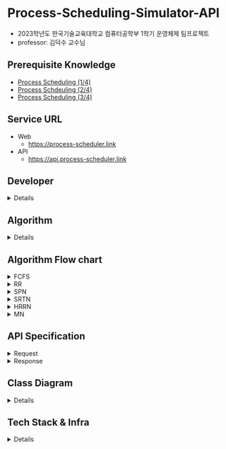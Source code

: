 # Process-Scheduling-Simulator-API
- 2023학년도 한국기술교육대학교 컴퓨터공학부 1학기 운영체제 팀프로젝트
- professor: 김덕수 교수님

## Prerequisite Knowledge
- [Process Scheduling (1/4)](https://www.youtube.com/watch?v=_gNeoGQx-Tc&list=PLBrGAFAIyf5rby7QylRc6JxU5lzQ9c4tN&index=8)
- [Process Schdeuling (2/4)](https://www.youtube.com/watch?v=r1JVA7yOPAM&list=PLBrGAFAIyf5rby7QylRc6JxU5lzQ9c4tN&index=9)
- [Process Scheduling (3/4)](https://www.youtube.com/watch?v=keY9Wi7scEs&list=PLBrGAFAIyf5rby7QylRc6JxU5lzQ9c4tN&index=10)

## Service URL
- Web
  - https://process-scheduler.link
- API
  - https://api.process-scheduler.link 

## Developer

<details>

- API (algorithm)
  - Juwon Kim
- View
  - Sehyun Park
  - Seungdae Cho
  - JuYoung Oh
  
</details>

## Algorithm

<details>

- [FCFS (First-Come-First-Service)](https://ko.wikipedia.org/wiki/%EC%84%A0%EC%9E%85_%EC%84%A0%EC%B2%98%EB%A6%AC_%EC%8A%A4%EC%BC%80%EC%A4%84%EB%A7%81)
- [RR (Round-Robin)](https://ko.wikipedia.org/wiki/%EB%9D%BC%EC%9A%B4%EB%93%9C_%EB%A1%9C%EB%B9%88_%EC%8A%A4%EC%BC%80%EC%A4%84%EB%A7%81)
- [SPN (Shortest-Process-Next)](https://ko.wikipedia.org/wiki/%EC%B5%9C%EB%8B%A8_%EC%9E%91%EC%97%85_%EC%9A%B0%EC%84%A0_%EC%8A%A4%EC%BC%80%EC%A4%84%EB%A7%81)
- [SRTN (Shortest-Remaining-Time-Next)](https://ko.wikipedia.org/wiki/%EC%B5%9C%EC%86%8C_%EC%9E%94%EB%A5%98_%EC%8B%9C%EA%B0%84_%EC%9A%B0%EC%84%A0_%EC%8A%A4%EC%BC%80%EC%A4%84%EB%A7%81)
- [HRRN (High-Response-Ratio-Next)](https://ko.wikipedia.org/wiki/HRRN_%EC%8A%A4%EC%BC%80%EC%A4%84%EB%A7%81)
- [MN (MalNeon-sergeant)](https://sour-microwave-e23.notion.site/1bb774fd863d4763b9286f4b3fdb7dab)

</details>

## Algorithm Flow chart

<details>

<summary> FCFS </summary>

### FCFS (First-Come-First-Service)
![image](https://user-images.githubusercontent.com/56067949/234043216-a8b9fe92-1bed-49a7-bea9-2b6eafd22bcd.png)

</details>

<details>

<summary> RR </summary>

### RR (Round-Robin)
![image](https://user-images.githubusercontent.com/56067949/234043442-f0164844-c077-415f-b9bd-7b75989e3e84.png)

</details>

<details>

<summary> SPN </summary>

### SPN (Shortest-Process-Next)
![image](https://user-images.githubusercontent.com/56067949/234043700-b01184c0-97cd-4385-91e5-b644bf54334b.png)

</details>

<details>

<summary> SRTN </summary>

### SRTN (Shortest-Remaining-Time-Next)
![image](https://github.com/Kim-Juwon/Process-Scheduling-Simulator-API/assets/56067949/581564c9-c491-438e-ad91-8334eae56956)


</details>

<details>

<summary> HRRN </summary>

### HRRN (High-Response-Ratio-Next)
![image](https://user-images.githubusercontent.com/56067949/234043953-283287d2-499d-42c0-bc6f-d7140c91e2d2.png)

</details>

<details>

<summary> MN </summary>

### MN (MalNeon-sergeant)
![image](https://github.com/Kim-Juwon/Process-Scheduling-Simulator-API/assets/56067949/cc3b1672-5b68-4192-920b-e32b86fb1b59)

</details>

## API Specification

<details>

<summary> Request </summary>

### Request
#### Processes
- `1 <= processes.size() <= 99`
- 프로세스별 property 
  - **name** 
  - **arrivalTime**
  - **workload**
#### Processors
- `1 <= processors.size() <= 15`
- 프로세서별 property 
  - **name**
  - **core**
 
#### Algorithm
- 다음 중 택 1
  - `FCFS`
  - `RR`
  - `SPN`
  - `SRTN`
  - `HRRN`
  - `MN`
 
#### Time quantum
- Round-Robin 알고리즘에서의 프로세스 실행 제한 시간

#### Request JSON Example

```json
{
    "processes": [
        {
            "name": "p1",
            "arrivalTime": 0,
            "workload": 9
        },
        {
            "name": "p2",
            "arrivalTime": 1,
            "workload": 8
        },
        {
            "name": "p3",
            "arrivalTime": 3,
            "workload": 11
        },
        {
            "name": "p4",
            "arrivalTime": 4,
            "workload": 7
        },
        {
            "name": "p5",
            "arrivalTime": 5,
            "workload": 12
        }
    ],
    "processors": [
        {
            "name": "Core1",
            "core": "E"
        }
    ],
    "algorithm": "RR",
    "timeQuantum": 2
}
```

</details>

<details>
<summary> Response </summary>

### Response
- 시간 구간(n ~ n + 1초)별 상태

#### from
- start time (n)

#### to
- end time (n + 1)

#### Pairs
- [프로세스, 프로세서] pair 리스트
  - 프로세서가 해당 프르세스에 할당되었다는 의미
- pair별 property
  - **processorName**
  - **processName**

#### ProcessorPowerConsumptions
- 프로세서별 누적 전력 소비량
- 프로세서 누적 전력 소비량별 property
  - **processorName**
  - **totalPowerConsumption**

#### TotalPowerConsumption
- 모든 프로세서의 누적 전력 소비량 합

#### Ready queue
- 현재 ready queue 상태 (프로세스 리스트)
- 우선순위순 (앞에서부터)

#### Terminated Processes
- 해당 시간에 종료된 프로세스 리스트
- 프로세스별 property
  - **name**
  - **arrivalTime**
  - **burstTime**
  - **waitingTime**
  - **turnaroundTime**
  - **normalizedTurnaroundTime**

#### Response JSON Example

```json
{
    "statuses": [
        {
            "from": 0,
            "to": 1,
            "pairs": [
                {
                    "processorName": "Core1",
                    "processName": "p1"
                }
            ],
            "processorPowerConsumptions": [
                {
                    "processorName": "Core1",
                    "totalPowerConsumption": 1.1
                }
            ],
            "totalPowerConsumption": 1.1,
            "readyQueue": [],
            "terminatedProcesses": []
        },
        
        ...
        skip
        ...
        
        {
            "from": 6,
            "to": 7,
            "pairs": [
                {
                    "processorName": "Core1",
                    "processName": "p3"
                }
            ],
            "processorPowerConsumptions": [
                {
                    "processorName": "Core1",
                    "totalPowerConsumption": 7.4
                }
            ],
            "totalPowerConsumption": 7.4,
            "readyQueue": [
                "p2",
                "p4",
                "p5"
            ],
            "terminatedProcesses": []
        },
        
        ...
        skip
        ...
        
        {
            "from": 19,
            "to": 20,
            "pairs": [
                {
                    "processorName": "Core1",
                    "processName": "p4"
                }
            ],
            "processorPowerConsumptions": [
                {
                    "processorName": "Core1",
                    "totalPowerConsumption": 21.2
                }
            ],
            "totalPowerConsumption": 21.2
            "readyQueue": [],
            "terminatedProcesses": [
                {
                    "name": "p2",
                    "arrivalTime": 1,
                    "burstTime": 7,
                    "waitingTime": 11,
                    "turnaroundTime": 18,
                    "normalizedTurnaroundTime": 2.57
                }
            ]
        },
        {
            "from": 20,
            "to": 21,
            "pairs": [
                {
                    "processorName": "Core1",
                    "processName": null
                }
            ],
            "processorPowerConsumptions": [
                {
                    "processorName": "Core1",
                    "totalPowerConsumption": 21.2
                }
            ],
            "totalPowerConsumption": 21.2,
            "readyQueue": [],
            "terminatedProcesses": [
                {
                    "name": "p4",
                    "arrivalTime": 5,
                    "burstTime": 5,
                    "waitingTime": 10,
                    "turnaroundTime": 15,
                    "normalizedTurnaroundTime": 3.0
                }
            ]
        }
    ]
}
```

</details>


## Class Diagram

<details>

![image](https://user-images.githubusercontent.com/56067949/236689528-039a3bf0-3cc1-4b5c-a3da-4695438f5bd6.png)

![domain diagram](https://github.com/Kim-Juwon/Process-Scheduling-Simulator-API/assets/56067949/8fc9aa55-769c-4b63-a1eb-255a16bb8ca9)

</details>

## Tech Stack & Infra

<details>

- Language 
  - Java 11
- Framework
  - Spring Boot 2.7.12
- Build tool 
  - Maven
- Infra 
  - AWS EC2
  - Nginx
